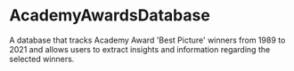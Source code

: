 # AcademyAwardsDatabase
A database that tracks Academy Award 'Best Picture' winners from 1989 to 2021 and allows users to extract insights and information regarding the selected winners.
